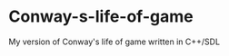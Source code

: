 Conway-s-life-of-game
=====================

My version of Conway's life of game written in C++/SDL
